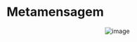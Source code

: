 # Metamensagem 


<div align="center">
  
![image](https://github.com/user-attachments/assets/67ec5e06-d069-4eba-92bf-c49287a648c2)

</div>



